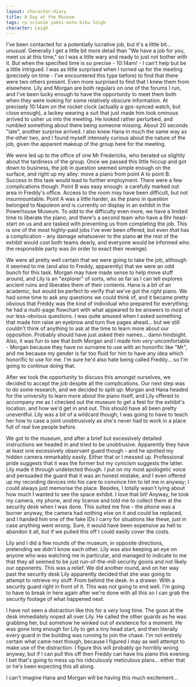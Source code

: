 ```yaml
---
layout: character-diary
title: A Day at the Museum
tags: rp scion2e yakki-koto-kiku leigh
character: Leigh
---
```


I've been contacted for a potentially lucrative job, but it's a little bit... *unusual*. Generally I get a little bit more detail than "We have a job for you, meet us at this time," so I was a little wary and ready to just not bother with it. But when the specified time is so precise - 10:14am! - I can't help but be a little intrigued. I was as little surprised when I turned up for the meeting (precisely on time - I've encountered this type before) to find that there were two others present. Even more surprised to find that I knew them from elsewhere. Lily and Morgan are both regulars on one of the forums I run, and I've been lucky enough to have the opportunity to meet them both when they were looking for some relatively obscure information. At precisely 10:14am on the rocket clock (actually a gps-synced watch, but close enough), a lackey wearing a suit that just made him look ominous arrived to usher us into the meeting. He looked rather perturbed, and rumbled something about there being someone missing. About 20 seconds "late", another surprise arrived. I also knew Hana in much the same way as the other two, and I found myself intensely curious about the nature of the job, given the apparent makeup of the group here for the meeting.

We were led up to the office of one Mr Fredericks, who berated us slightly about the tardiness of the group. Once we passed this little hiccup and got down to business, the job in question seemed simple enough on the surface, and right up my alley: move a piano from point A to point B. Success in this task would lead to further employment. There were a few complications though. Point B was easy enough: a carefully marked out area in Freddy's office. Access to the room may have been difficult, but not insurmountable. Point A was a little harder, as the piano in question belonged to Napoleon and is currently on display in an exhibit in the Powerhouse Museum. To add to the difficulty even more, we have a limited time to liberate the piano, and there's a second team who have a 6hr head-start on us and are tasked with preventing us from completing the job. This is one of the most highly-paid jobs I've ever been offered, but even *that* has a complication - any damage whatsoever to the piano **or** the rest of the exhibit would cost both teams dearly, and everyone would be informed who the responsible party was (in order to exact their revenge).

We were all pretty well certain that we were going to take the job, although it seemed to me (and also to Freddy, apparently) that we were an odd bunch for this task. Morgan may have made sense to help move stuff around, and Lily is an "explorer" of sorts, who as far as I can tell explores ancient ruins and liberates them of their contents. Hana is a bit of an academic, but would be perfect to verify that we've got the *right* piano. We had some time to ask any questions we could think of, and it became pretty obvious that Freddy was the kind of individual who prepared for everything; he had a multi-page flowchart with what appeared to be answers to most of our less-obvious questions. I was quite amused when I asked something that made him raise an eyebrow and turn five pages ahead... but we still couldn't think of anything to ask at the time to learn more about our opposition. Probably should have just asked their names... damn hindsight. Also, it was fun to see that both Morgan and I made him *very* uncomfortable - Morgan because they have no surname to use with an honorific like "Mr", and me because my gender is far too fluid for him to have any idea which honorific to use for me. I'm sure he'd also hate being called Freddy... so I'm going to continue doing that.

After we took the opportunity to discuss this amongst ourselves, we decided to accept the job despite all the complications. Our next step was to do some research, and we decided to split up: Morgan and Hana headed for the university to learn more about the piano itself, and Lily offered to accompany me as I checked out the museum to get a feel for the exhibit's location, and how we'd get in and out. This should have all been pretty uneventful. Lily was a bit of a wildcard though; I was going to have to teach her how to case a joint unobtrusively as she's never had to work in a place full of real live people before.

We got to the museum, and after a brief but excessively detailed instructions we headed in and tried to be unobtrusive. Apparently they have at least one excessively observant guard though - and he spotted my hidden camera remarkably easily. Either that or I messed up. Professional pride suggests that it was the former but my cynicism suggests the latter. Lily made it through undetected though. I put on my most apologetic voice and persuaded the guard that it was an honest mistake, and I even offered up my recording devices into his care to convince him to let me in anyway; I could always just memorise the place. Besides, I totally wasn't lying about how much I wanted to see the space exhibit. I love that bit! Anyway, he took my camera, my phone, and my license and told me to collect them at the security desk when I was done. This suited me fine - the phone was a burner anyway, the camera had nothing else on it and could be replaced, and I handed him one of the fake IDs I carry for situations like these, just in case anything went wrong. Sure, it would have been expensive as hell to abandon it all, but if we pulled this off I could easily cover the costs.

Lily and I did a few rounds of the museum, in opposite directions, pretending we didn't know each other. Lily was also keeping an eye on anyone who was watching me in particular, and managed to indicate to me that they all seemed to be just run-of-the-mill security goons and not likely our opponents. This was a relief. We did another round, and on her way past the security desk Lily apparently decided that she was going to attempt to retrieve my stuff. From behind the desk. In a drawer. With a security guard right in front of it. This was not going to end well. I'm going to have to break in here again after we're done with all this so I can grab the security footage of what happened next.

I have not seen a distraction like this for a *very* long time. The goon at the desk immediately noped all over Lily. He called the other guards as he was grabbing her, but somehow he winked out of existence for a moment. He was gone long enough for Lily to get a tiny head start, and then literally every guard in the building was running to join the chase. I'm not entirely certain what came next though, because I figured I may as well attempt to make use of the distraction. I figure this will probably go horribly wrong anyway, but if I can pull this off then Freddy can have his piano this evening. I bet that's going to mess up his ridiculously meticulous plans... either that or he's been expecting this all along.

I can't imagine Hana and Morgan will be having this much excitement...
